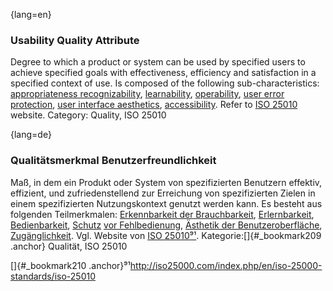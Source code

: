 {lang=en}
### Usability Quality Attribute
Degree to which a product or system can be used by specified users to achieve specified goals with effectiveness, efficiency and satisfaction in a specified context of use.
Is composed of the following sub-characteristics: [appropriateness recognizability](#term-appropriateness-recognizability-quality-attribute), [learnability](#term-learnability-quality-attribute), [operability](#term-operability-quality-attribute), [user error protection](#term-user-error-protection-quality-attribute), [user interface aesthetics](#term-user-interface-aesthetics-quality-attribute), [accessibility](#term-accessibility-quality-attribute).
Refer to [ISO 25010](http://iso25000.com/index.php/en/iso-25000-standards/iso-25010) website.
Category: Quality, ISO 25010

{lang=de}
### Qualitätsmerkmal Benutzerfreundlichkeit

Maß, in dem ein Produkt oder System von spezifizierten Benutzern
effektiv, effizient, und zufriedenstellend zur Erreichung von
spezifizierten Zielen in einem spezifizierten Nutzungskontext genutzt
werden kann. Es besteht aus folgenden Teilmerkmalen: [Erkennbarkeit
der Brauchbarkeit](#_bookmark30), [Erlernbarkeit](#_bookmark124),
[Bedienbarkeit](#_bookmark146), [Schutz](#_bookmark209) [vor
Fehlbedienung](#_bookmark209), [Ästhetik der
Benutzeroberfläche](#_bookmark211), [Zugänglichkeit](#_bookmark14).
Vgl. Website von [ISO
25010](http://iso25000.com/index.php/en/iso-25000-standards/iso-25010)[⁹¹](#_bookmark210).
Kategorie:[]{#_bookmark209 .anchor} Qualität, ISO 25010

[]{#_bookmark210
.anchor}⁹¹<http://iso25000.com/index.php/en/iso-25000-standards/iso-25010>

